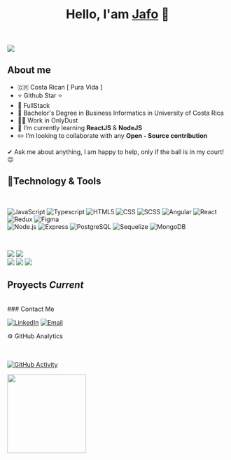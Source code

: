 <div align="center">
<h1 align="center">Hello, I'am <a href="www.linkedin.com/in/jafeth-arias-hernández-b39b271b5">Jafo</a> 👋</h1><br>
</div>
<br>
<img src="https://imgur.com/YMWgkXZ.png">  

## About me
- 🇨🇷  Costa Rican [ Pura Vida ]
- ⭐ Github Star ⭐ 
- 📲 FullStack
- 📗 Bachelor's Degree in Business Informatics in University of Costa Rica
- 🧑‍🏫 Work in OnlyDust
- 🎥 I’m currently learning **ReactJS** & **NodeJS**<br>
- ✏️ I’m looking to collaborate with any **Open - Source contribution**<br>

✔ Ask me about anything, I am happy to help, only if the ball is in my court!😉<br>

## 🔧Technology & Tools
<br>

  ![JavaScript](https://img.shields.io/badge/-JavaScript-333333?style=flat&logo=javascript)
  ![Typescript](https://img.shields.io/badge/-Typescript-333333?style=flat&logo=typescript)
  ![HTML5](https://img.shields.io/badge/-HTML5-333333?style=flat&logo=HTML5)
  ![CSS](https://img.shields.io/badge/-CSS-333333?style=flat&logo=CSS3&logoColor=1572B6)
  ![SCSS](https://img.shields.io/badge/-SCSS-333333?style=flat&logo=SASS&logoColor=CE6B9E)
  ![Angular](https://img.shields.io/badge/-Angular-333333?style=flat&logo=angular)
  ![React](https://img.shields.io/badge/-React-333333?style=flat&logo=react)
  ![Redux](https://img.shields.io/badge/-Redux-333333?style=flat&logo=redux)
  ![Figma](https://img.shields.io/badge/-Figma-333333?style=flat&logo=figma)
  <br/>
  ![Node.js](https://img.shields.io/badge/-Node.js-333333?style=flat&logo=node.js)
  ![Express](https://img.shields.io/badge/-Express-333333?style=flat&logo=express)
  ![PostgreSQL](https://img.shields.io/badge/-PostgreSQL-333333?style=flat&logo=postgresql)
  ![Sequelize](https://img.shields.io/badge/-Sequelize-333333?style=flat&logo=sequelize)
  ![MongoDB](https://img.shields.io/badge/-MongoDB-333333?style=flat&logo=MongoDB)

<br>

![](https://img.shields.io/badge/Framework-TailwindCSS-informational?style=flat&logo=tailwindCSS&logoColor=white&color=cc338b)
![](https://img.shields.io/badge/Framework-Bootstrap5-informational?style=flat&logo=bootstrap&logoColor=white&color=6aa6f8)
<br>
![](https://img.shields.io/badge/Tools-Github-informational?style=flat&logo=github&logoColor=white&color=6aa6f8)
![](https://img.shields.io/badge/Tools-Git-informational?style=flat&logo=git&logoColor=white&color=cc338b)
![](https://img.shields.io/badge/Tools-NPM-informational?style=flat&logo=npm&logoColor=white&color=6aa6f8)

## Proyects *Current*
<br>
### Contact Me
<br>

<a href="https://www.linkedin.com/in/jafeth-arias-hern%C3%A1ndez-b39b271b5/"><img alt="LinkedIn" src="https://img.shields.io/badge/LinkedIn-JafethArias-blue?style=flat-square&logo=linkedin"></a>
<a href="ariasjafeth149@gmail.com"><img alt="Email" src="https://img.shields.io/badge/Gmail-ariasjafeth149@gmail.com-blue?style=flat-square&logo=gmail"></a>  

⚙️ GitHub Analytics
<br>
<br> <br>
<p align="center">
<a href="https://github.com/JafethAriasH">
  
  ![GitHub Activity](https://github-readme-stats.vercel.app/api?username=JafethAriasH&show_icons=true)
  
  <img height="180em" src="https://github-readme-stats-eight-theta.vercel.app/api/top-langs/?username=JafethAriasH&layout=compact&langs_count=8&theme=algolia"/>
</a>
</p>
